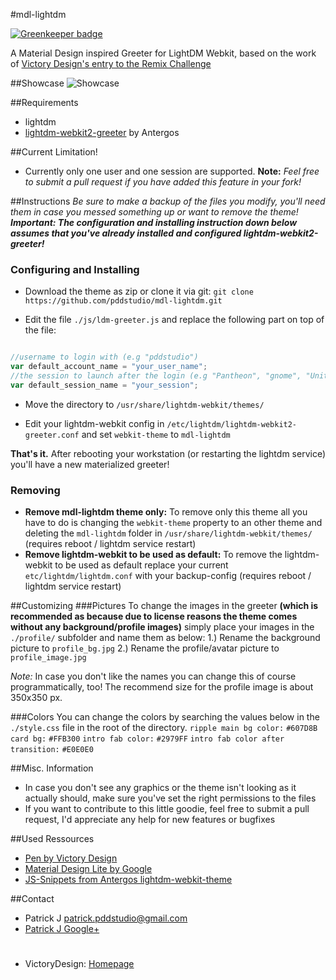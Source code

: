 #mdl-lightdm

[![Greenkeeper badge](https://badges.greenkeeper.io/PDDStudio/mdl-lightdm.svg)](https://greenkeeper.io/)

A Material Design inspired Greeter for LightDM Webkit, based on the work of [Victory Design's entry to the Remix Challenge](http://codepen.io/anon/pen/bdxbJM) 

##Showcase
![Showcase](https://raw.githubusercontent.com/pddstudio/mdl-lightdm/master/mdl-lightdm-demo.gif)

##Requirements
* lightdm
* [lightdm-webkit2-greeter](https://github.com/Antergos/lightdm-webkit2-greeter) by Antergos

##Current Limitation!
* Currently only one user and one session are supported.
**Note:** *Feel free to submit a pull request if you have added this feature in your fork!*

##Instructions
*Be sure to make a backup of the files you modify, you'll need them in case you messed something up or want to remove the theme!
**Important: The configuration and installing instruction down below assumes that you've already installed and configured lightdm-webkit2-greeter!***

### Configuring and Installing
* Download the theme as zip or clone it via git: 
`git clone https://github.com/pddstudio/mdl-lightdm.git`

* Edit the file `./js/ldm-greeter.js` and replace the following part on top of the file: 

```javascript

//username to login with (e.g "pddstudio")
var default_account_name = "your_user_name";
//the session to launch after the login (e.g "Pantheon", "gnome", "Unity", ...)
var default_session_name = "your_session";

```

* Move the directory to `/usr/share/lightdm-webkit/themes/`

* Edit your lightdm-webkit config in `/etc/lightdm/lightdm-webkit2-greeter.conf` 
and set `webkit-theme` to `mdl-lightdm`

**That's it.** After rebooting your workstation (or restarting the lightdm service) you'll have a new materialized greeter!

### Removing

* **Remove mdl-lightdm theme only:**
To remove only this theme all you have to do is changing the `webkit-theme` property to an other theme and deleting the `mdl-lightdm` folder in `/usr/share/lightdm-webkit/themes/` (requires reboot / lightdm service restart)
* **Remove lightdm-webkit to be used as default:**
To remove the lightdm-webkit to be used as default replace your current `etc/lightdm/lightdm.conf` with your backup-config (requires reboot / lightdm service restart)

##Customizing
###Pictures
To change the images in the greeter **(which is recommended as because due to license reasons the theme comes without any background/profile images)** simply place your images in the `./profile/` subfolder and name them as below:
1.) Rename the background picture to `profile_bg.jpg`
2.) Rename the profile/avatar picture to `profile_image.jpg`

*Note:* In case you don't like the names you can change this of course programmatically, too!
The recommend size for the profile image is about 350x350 px.

###Colors
You can change the colors by searching the values below in the `./style.css` file in the root of the directory.
`ripple main bg color:` `#607D8B`
`card bg:` `#FFB300`
`intro fab color:` `#2979FF`
`intro fab color after transition:` `#E0E0E0`

##Misc. Information
* In case you don't see any graphics or the theme isn't looking as it actually should, make sure you've set the right permissions to the files
* If you want to contribute to this little goodie, feel free to submit a pull request, I'd appreciate any help for new features or bugfixes

##Used Ressources
* [Pen by Victory Design](http://codepen.io/anon/pen/bdxbJM)
* [Material Design Lite by Google](http://github.com/google/material-design-lite)
* [JS-Snippets from Antergos lightdm-webkit-theme](https://github.com/Antergos/lightdm-webkit-theme-antergos) 

##Contact
* Patrick J <patrick.pddstudio@gmail.com> 
* [Patrick J Google+](https://plus.google.com/+PatrickJung42)
#
* VictoryDesign: [Homepage](http://victory-design.ru/)